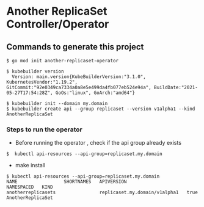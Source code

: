 # Another ReplicaSet Controller/Operator


## Commands to generate this project

```
$ go mod init another-replicaset-operator

$ kubebuilder version
  Version: main.version{KubeBuilderVersion:"3.1.0", KubernetesVendor:"1.19.2", GitCommit:"92e0349ca7334a0a8e5e499da4fb077eb524e94a", BuildDate:"2021-05-27T17:54:28Z", GoOs:"linux", GoArch:"amd64"}

$ kubebuilder init --domain my.domain
$ kubebuilder create api --group replicaset --version v1alpha1 --kind AnotherReplicaSet

```

### Steps to run the operator

* Before running the operator , check if the api group already exists
```
$  kubectl api-resources --api-group=replicaset.my.domain
```
* make install

```
$ kubectl api-resources --api-group=replicaset.my.domain
NAME                 SHORTNAMES   APIVERSION                      NAMESPACED   KIND
anotherreplicasets                replicaset.my.domain/v1alpha1   true         AnotherReplicaSet
```
